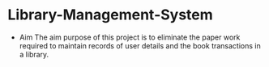 # Library-Management-System
- Aim
The aim purpose of this project is to eliminate the paper work required to maintain records of user details and the book transactions in a library. 
